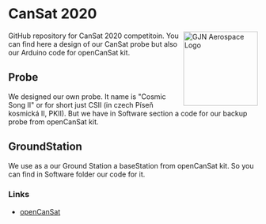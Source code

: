 # CanSat 2020

<a href="https://github.com/GJN-Aerospace"><img src="https://gjnaerospace.netlify.app/Foto/GJN%20A8.jpg" alt="GJN Aerospace Logo" width="150" align="right"></a>

GitHub repository for CanSat 2020 competitoin. You can find here a design of our CanSat probe but also our Arduino code for openCanSat kit. 

## Probe

We designed our own probe. It name is "Cosmic Song II" or for short just CSII (in czech Píseň kosmická II, PKII). But we have in Software section a code for our backup probe from openCanSat kit. 

## GroundStation

We use as a our Ground Station a baseStation from openCanSat kit. So you can find in Software folder our code for it. 

### Links

* [openCanSat](http://kit.sciencein.cz)

